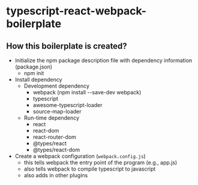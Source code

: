 # typescript-react-webpack-boilerplate

## How this boilerplate is created?
* Initialize the npm package description file with dependency information (package.json)
    * npm init 
* Install dependency
    * Development dependency
        * webpack (npm install --save-dev webpack)
        * typescript
        * awesome-typescript-loader
        * source-map-loader
    * Run-time dependency
        * react
        * react-dom
        * react-router-dom
        * @types/react 
        * @types/react-dom
* Create a webpack configuration (`webpack.config.js`)
    * this tells webpack the entry point of the program (e.g., app.js)
    * also tells webpack to compile typescript to javascript 
    * also adds in other plugins 